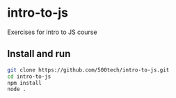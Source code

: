 # intro-to-js
Exercises for intro to JS course

## Install and run
```sh
git clone https://github.com/500tech/intro-to-js.git
cd intro-to-js
npm install
node .
```